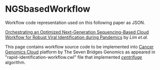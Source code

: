 # NGSbasedWorkflow
Workflow code representation used on this following paper as JSON.

[Orchestrating an Optimized Next-Generation Sequencing-Based Cloud Workflow for Robust Viral Identification during Pandemics](https://www.mdpi.com/1306560) by *Lim et.al.*

This page contains workflow source code to be implemented into [Cancer Genomics Cloud](https://cgc-accounts.sbgenomics.com/auth/login) platform by The Seven Bridges Genomics as appeared in "rapid-identification-workflow.cwl" file that implemented [*centrifuge*](https://ccb.jhu.edu/software/centrifuge/manual.shtml) algorithm.

